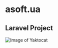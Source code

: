 # asoft.ua
## Laravel Project
![Image of Yaktocat](https://travis-ci.com/BohdanRyba/asoft.ua.svg?branch=master)
